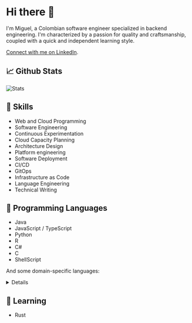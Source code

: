 # Hi there 👋

I'm Miguel, a Colombian software engineer specialized in backend engineering. I'm characterized by a passion for
quality and craftsmanship, coupled with a quick and independent learning style.

[Connect with me on LinkedIn](https://www.linkedin.com/in/jachinte).

## 📈 Github Stats

![Stats](https://github-profile-trophy.vercel.app/?username=jachinte&title=MultiLanguage,LongTimeUser,Repositories,Stars,Commits,Issues,Followers,PullRequest&column=4&margin-w=15&margin-h=15&no-bg=true&no-frame=true&theme=algolia)

## 💼 Skills

- Web and Cloud Programming
- Software Engineering
- Continuous Experimentation
- Cloud Capacity Planning
- Architecture Design
- Platform engineering
- Software Deployment
- CI/CD
- GitOps
- Infrastructure as Code
- Language Engineering
- Technical Writing

## 📝 Programming Languages

- Java
- JavaScript / TypeScript
- Python
- R
- C#
- C
- ShellScript

And some domain-specific languages:
<details>
SQL, CSS, HTML, Latex, HCL
</details>

## 📝 Learning
- Rust
